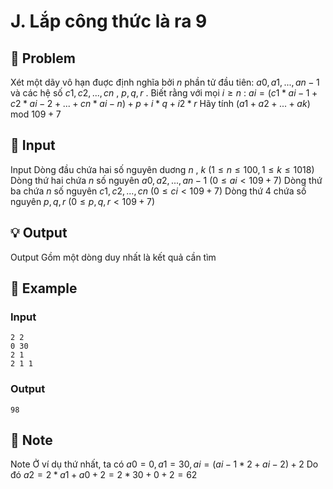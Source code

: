 # J. Lắp công thức là ra 9

## 📖 Problem

Xét một dãy vô hạn đuợc định nghĩa bởi
$n$
phần tử đầu tiên:
$a0,a1, ...,an- 1$
và các hệ số
$c1,c2, ...,cn$
,
$p,q,r$
. Biết rằng với mọi
$i≥n$
:
$ai= (c1*ai- 1+c2*ai- 2+ ... +cn*ai-n) +p+i*q+i2*r$
Hãy tính
$(a1+a2+ ... +ak)$
mod
$109+ 7$


## 🧩 Input

Input
Dòng đầu chứa hai số nguyên duơng
$n$
,
$k$
$(1 ≤n≤ 100, 1 ≤k≤ 1018)$
Dòng thứ hai chứa
$n$
số nguyên
$a0,a2, ...,an- 1$
$(0 ≤ai< 109+ 7)$
Dòng thứ ba chứa
$n$
số nguyên
$c1,c2, ...,cn$
$(0 ≤ci< 109+ 7)$
Dòng thứ
$4$
chứa số nguyên
$p,q,r$
$(0 ≤p,q,r< 109+ 7)$


## 💡 Output

Output
Gồm một dòng duy nhất là kết quả cần tìm


## 🧠 Example

### Input

```text
2 2
0 30
2 1
2 1 1
```

### Output

```text
98
```



## 📝 Note

Note
Ở ví dụ thứ nhất, ta có
$a0= 0,a1= 30,ai= (ai- 1* 2 +ai- 2) + 2$
Do đó
$a2= 2 *a1+a0+ 2 = 2 * 30 + 0 + 2 = 62$

